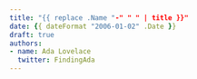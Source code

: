 ```yaml
---
title: "{{ replace .Name "-" " " | title }}"
date: {{ dateFormat "2006-01-02" .Date }}
draft: true
authors:
- name: Ada Lovelace
  twitter: FindingAda
---
```


